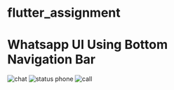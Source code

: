 # flutter_assignment
# Whatsapp UI Using Bottom Navigation Bar
![chat](https://user-images.githubusercontent.com/113658115/199812958-47b8f2d7-6379-43e8-938c-161509102bc0.jpg)
![status phone](https://user-images.githubusercontent.com/113658115/199812972-f0bef980-fd1b-4112-82fb-1b7cb0cb6cab.jpg)
![call](https://user-images.githubusercontent.com/113658115/199812982-c0cd5d42-fcf5-46aa-abb2-f68e80b17a0e.jpg)
